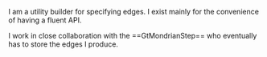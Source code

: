 I am a utility builder for specifying edges. I exist mainly for the convenience of having a fluent API.

I work in close collaboration with the ==GtMondrianStep== who eventually has to store the edges I produce.